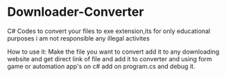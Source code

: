 # Downloader-Converter
C# Codes to convert your files to exe extension,its for only educational purposes i am not responsible any illegal activites


How to use it: Make the file you want to convert add it to any downloading website and get direct link of file and add it to converter and using form game or automation app's on c# add on program.cs and debug it.

